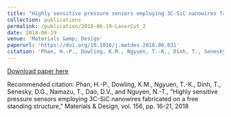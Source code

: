 ```yaml
---
title: "Highly sensitive pressure sensors employing 3C-SiC nanowires fabricated on a free standing structure"
collection: publications
permalink: /publication/2018-06-19-LaserCut_2
date: 2018-06-19
venue: 'Materials &amp; Design'
paperurl: 'https://doi.org/10.1016/j.matdes.2018.06.031'
citation: 'Phan, H.-P., Dowling, K.M., Ngyuen, T.-K., Dinh, T., Senesky, D.G., Namazu, T., Dao, D.V., and Nguyen, N.-T., &quot;Highly sensitive pressure sensors employing 3C-SiC nanowires fabricated on a free standing structure,&quot; Materials &amp; Design, vol. 156, pp. 16-21, 2018'
---
```

[Download paper here](https://doi.org/10.1016/j.matdes.2018.06.031)

Recommended citation: Phan, H.-P., Dowling, K.M., Ngyuen, T.-K., Dinh, T., Senesky, D.G., Namazu, T., Dao, D.V., and Nguyen, N.-T., "Highly sensitive pressure sensors employing 3C-SiC nanowires fabricated on a free standing structure," Materials & Design, vol. 156, pp. 16-21, 2018